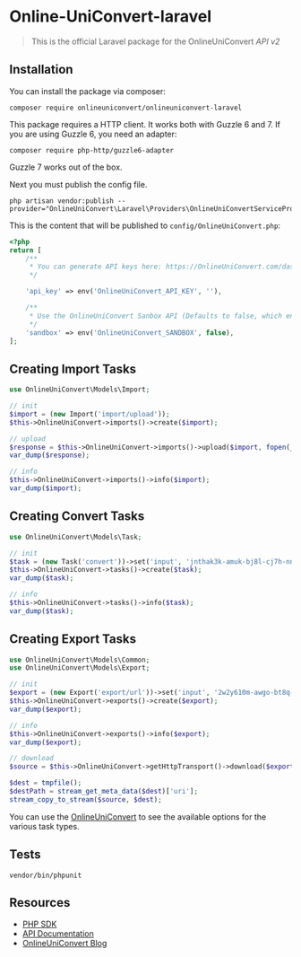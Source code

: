 Online-UniConvert-laravel
=======================

> This is the official Laravel package for the OnlineUniConvert _API v2_

## Installation

You can install the package via composer:

    composer require onlineuniconvert/onlineuniconvert-laravel

This package requires a HTTP client. It works both with Guzzle 6 and 7. If you are using Guzzle 6, you need an adapter:

    composer require php-http/guzzle6-adapter

Guzzle 7 works out of the box.

Next you must publish the config file. 

    php artisan vendor:publish --provider="OnlineUniConvert\Laravel\Providers\OnlineUniConvertServiceProvider"

This is the content that will be published to `config/OnlineUniConvert.php`:

```php
<?php
return [
    /**
     * You can generate API keys here: https://OnlineUniConvert.com/dashboard/api/v2/keys.
     */

    'api_key' => env('OnlineUniConvert_API_KEY', ''),

    /**
     * Use the OnlineUniConvert Sanbox API (Defaults to false, which enables the Production API).
     */
    'sandbox' => env('OnlineUniConvert_SANDBOX', false),
];
```

Creating Import Tasks
-------------------
```php
use OnlineUniConvert\Models\Import;

// init
$import = (new Import('import/upload'));
$this->OnlineUniConvert->imports()->create($import);

// upload
$response = $this->OnlineUniConvert->imports()->upload($import, fopen(__DIR__ . '/files/单独.mov', 'r'), 'vid00084source.mov');
var_dump($response);

// info
$this->OnlineUniConvert->imports()->info($import);
var_dump($import);
```

Creating Convert Tasks
-------------------
```php
use OnlineUniConvert\Models\Task;

// init
$task = (new Task('convert'))->set('input', 'jnthak3k-amuk-bj8l-cj7h-nn1yno4jty8i')->set('output_format', 'mp4');
$this->OnlineUniConvert->tasks()->create($task);
var_dump($task);

// info
$this->OnlineUniConvert->tasks()->info($task);
var_dump($task);
```

Creating Export Tasks
-------------------
```php
use OnlineUniConvert\Models\Common;
use OnlineUniConvert\Models\Export;

// init
$export = (new Export('export/url'))->set('input', '2w2y610m-awgo-bt8q-cq2p-981fu1w1bmr0');
$this->OnlineUniConvert->exports()->create($export);
var_dump($export);

// info
$this->OnlineUniConvert->exports()->info($export);
var_dump($export);

// download
$source = $this->OnlineUniConvert->getHttpTransport()->download($export->getResult()->files[0]->url)->detach();

$dest = tmpfile();
$destPath = stream_get_meta_data($dest)['uri'];
stream_copy_to_stream($source, $dest);
```

You can use the [OnlineUniConvert](https://developer.media.io/api-introduction.html) to see the available options for the various task types.

Tests
-----------------

    vendor/bin/phpunit 

Resources
---------

* [PHP SDK](https://developer.media.io/)
* [API Documentation](https://developer.media.io/)
* [OnlineUniConvert Blog](https://developer.media.io/)
